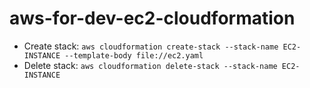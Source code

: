 # aws-for-dev-ec2-cloudformation

* Create stack:
`aws cloudformation create-stack --stack-name EC2-INSTANCE --template-body file://ec2.yaml`
* Delete stack:
`aws cloudformation delete-stack --stack-name EC2-INSTANCE`